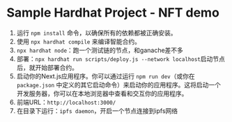 # Sample Hardhat Project - NFT demo

1. 运行 `npm install` 命令，以确保所有的依赖都被正确安装。
2.  使用 `npx hardhat compile` 来编译智能合约。
4. `npx hardhat node`：跑一个测试链的节点，和ganache差不多
5. 部署：`npx hardhat run scripts/deploy.js --network localhost`启动节点后，就开始部署合约。
6. 启动你的Next.js应用程序。你可以通过运行 `npm run dev`（或你在 `package.json` 中定义的其它启动命令）来启动你的应用程序。这将启动一个开发服务器，你可以在本地浏览器中查看和交互你的应用程序。
7. 前端URL：`http://localhost:3000/`
8. 在目录下运行：`ipfs daemon`，开启一个节点连接到ipfs网络
